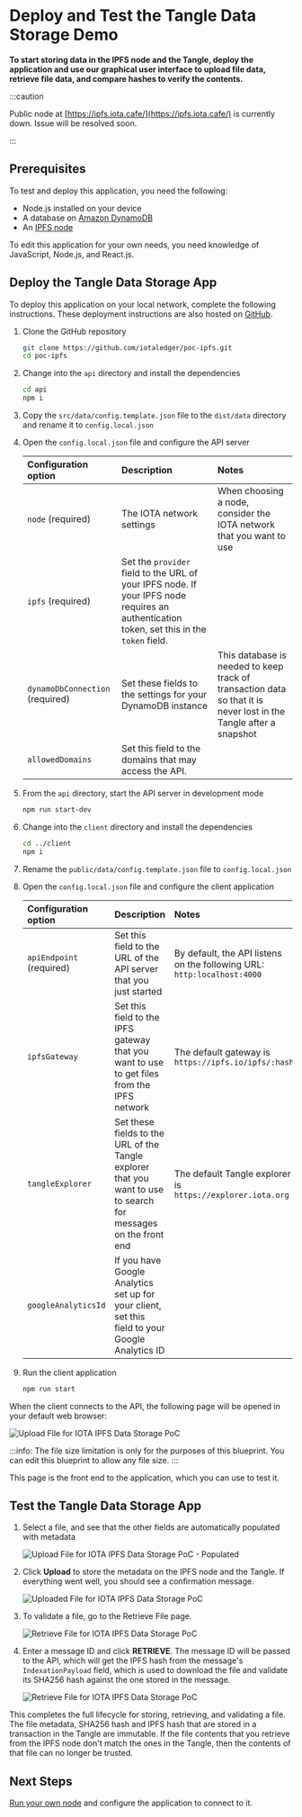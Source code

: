 # Deploy and Test the Tangle Data Storage Demo

**To start storing data in the IPFS node and the Tangle, deploy the application and use our graphical user interface to upload file data, retrieve file data, and compare hashes to verify the contents.**

:::caution

Public node at [https://ipfs.iota.cafe/](https://ipfs.iota.cafe/) is currently down. Issue will be resolved soon.

:::

## Prerequisites

To test and deploy this application, you need the following:

- Node.js installed on your device
- A database on [Amazon DynamoDB](https://aws.amazon.com/dynamodb/)
- An [IPFS node](https://docs.ipfs.io/introduction/overview/)

To edit this application for your own needs, you need knowledge of JavaScript, Node.js, and React.js.

## Deploy the Tangle Data Storage App

To deploy this application on your local network, complete the following instructions. These deployment instructions are also hosted on [GitHub](https://github.com/iotaledger/poc-ipfs/blob/master/README.md).

1. Clone the GitHub repository

    ```bash
    git clone https://github.com/iotaledger/poc-ipfs.git
    cd poc-ipfs
    ```

2. Change into the `api` directory and install the dependencies

    ```bash
    cd api
    npm i
    ```

3. Copy the `src/data/config.template.json` file to the `dist/data` directory and rename it to `config.local.json`

4. Open the `config.local.json` file and configure the API server

    |**Configuration option**|**Description**|**Notes**|
    |:---|:-----|:----|
    |`node` (required)|The IOTA network settings|When choosing a node, consider the IOTA network that you want to use|
    |`ipfs` (required)|Set the `provider` field to the URL of your IPFS node. If your IPFS node requires an authentication token, set this in the `token` field.||
    |`dynamoDbConnection` (required)| Set these fields to the settings for your DynamoDB instance|This database is needed to keep track of transaction data so that it is never lost in the Tangle after a snapshot|
    |`allowedDomains`| Set this field to the domains that may access the API.||

5. From the `api` directory, start the API server in development mode

    ```bash
    npm run start-dev
    ```

6. Change into the `client` directory and install the dependencies

    ```bash
    cd ../client
    npm i
    ```

7. Rename the `public/data/config.template.json` file to `config.local.json`

8. Open the `config.local.json` file and configure the client application

    |**Configuration option**|**Description**|**Notes**|
    |:---|:-----|:----|
    |`apiEndpoint` (required)|Set this field to the URL of the API server that you just started|By default, the API listens on the following URL: `http:localhost:4000`|
    |`ipfsGateway`|Set this field to the IPFS gateway that you want to use to get files from the IPFS network|The default gateway is `https://ipfs.io/ipfs/:hash`|
    |`tangleExplorer`| Set these fields to the URL of the Tangle explorer that you want to use to search for messages on the front end|The default Tangle explorer is `https://explorer.iota.org`|
    |`googleAnalyticsId`| If you have Google Analytics set up for your client, set this field to your Google Analytics ID||

9. Run the client application

    ```bash
    npm run start
    ```

When the client connects to the API, the following page will be opened in your default web browser:

![Upload File for IOTA IPFS Data Storage PoC](/img/blueprints/data-storage-upload.png)

:::info:
The file size limitation is only for the purposes of this blueprint. You can edit this blueprint to allow any file size.
:::

This page is the front end to the application, which you can use to test it.

## Test the Tangle Data Storage App

1. Select a file, and see that the other fields are automatically populated with metadata

    ![Upload File for IOTA IPFS Data Storage PoC - Populated](/img/blueprints/data-storage-upload2.png)

2. Click **Upload** to store the metadata on the IPFS node and the Tangle. If everything went well, you should see a confirmation message.

    ![Uploaded File for IOTA IPFS Data Storage PoC](/img/blueprints/data-storage-upload-finished.png)

3. To validate a file, go to the Retrieve File page.

    ![Retrieve File for IOTA IPFS Data Storage PoC](/img/blueprints/data-storage-upload-retrieve.png)

4. Enter a message ID and click **RETRIEVE**. The message ID will be passed to the API, which will get the IPFS hash from the message's `IndexationPayload` field, which is used to download the file and validate its SHA256 hash against the one stored in the message.

    ![Retrieve File for IOTA IPFS Data Storage PoC](/img/blueprints/data-storage-upload-validated.png)

This completes the full lifecycle for storing, retrieving, and validating a file. The file metadata, SHA256 hash and IPFS hash that are stored in a transaction in the Tangle are immutable. If the file contents that you retrieve from the IPFS node don't match the ones in the Tangle, then the contents of that file can no longer be trusted.

## Next Steps

[Run your own node](https://wiki.iota.org/chrysalis-docs/node_software) and configure the application to connect to it.
